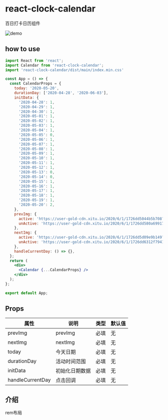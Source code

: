 <!--
 * @Author: your name
 * @Date: 2020-05-29 18:50:56
 * @LastEditTime: 2020-06-01 11:05:33
 * @LastEditors: Please set LastEditors
 * @Description: In User Settings Edit
 * @FilePath: /react-calendar2/README.md
-->

# react-clock-calendar

百日打卡日历组件

![demo](https://user-gold-cdn.xitu.io/2020/6/1/1726dd4435daaa59?w=1640&h=1626&f=png&s=495325)

## how to use

```jsx
import React from 'react';
import Calendar from 'react-clock-calendar';
import 'react-clock-calendar/dist/main/index.min.css'

const App = () => {
  const CalendarProps = {
    today: '2020-05-20',
    durationDay: ['2020-04-28', '2020-06-03'],
    initData: {
      '2020-04-28': 1,
      '2020-04-29': 1,
      '2020-04-30': 1,
      '2020-05-01': 1,
      '2020-05-02': 1,
      '2020-05-03': 1,
      '2020-05-04': 1,
      '2020-05-05': 0,
      '2020-05-06': 1,
      '2020-05-07': 1,
      '2020-05-08': 1,
      '2020-05-09': 1,
      '2020-05-10': 1,
      '2020-05-11': 1,
      '2020-05-12': 1,
      '2020-05-13': 0,
      '2020-05-14': 0,
      '2020-05-15': 1,
      '2020-05-16': 1,
      '2020-05-17': 1,
      '2020-05-18': 1,
      '2020-05-19': 1,
      '2020-05-20': 2,
    },
    prevImg: {
      active: 'https://user-gold-cdn.xitu.io/2020/6/1/1726dd5044b5b708?w=72&h=72&f=png&s=1556',
      unActive: 'https://user-gold-cdn.xitu.io/2020/6/1/1726dd580a69917a?w=72&h=72&f=png&s=1452',
    },
    nextImg: {
      active: 'https://user-gold-cdn.xitu.io/2020/6/1/1726dd5d09e9b149?w=72&h=72&f=png&s=1572',
      unActive: 'https://user-gold-cdn.xitu.io/2020/6/1/1726dd6312f7941e?w=72&h=72&f=png&s=1433',
    },
    handleCurrentDay: () => {},
  };
  return (
    <div>
      <Calendar {...CalendarProps} />
    </div>
  );
};

export default App;
```

## Props

| 属性             | 说明           | 类型 | 默认值 |
| ---------------- | -------------- | ---- | ------ |
| prevImg          | prevImg        | 必填 | 无     |
| nextImg          | nextImg        | 必填 | 无     |
| today            | 今天日期       | 必填 | 无     |
| durationDay      | 活动时间范围   | 必填 | 无     |
| initData         | 初始化日期数据 | 必填 | 无     |
| handleCurrentDay | 点击回调       | 必填 | 无     |

## 介绍

rem布局

